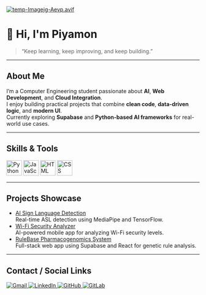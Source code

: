 [![temp-Imagejg-Aevp.avif](https://i.postimg.cc/0jLjTRNv/temp-Imagejg-Aevp.avif)](https://postimg.cc/SYfm9P81)
# 👋 Hi, I'm Piyamon
> “Keep learning, keep improving, and keep building.”

---

## About Me
I’m a Computer Engineering student passionate about **AI**, **Web Development**, and **Cloud Integration**.  
I enjoy building practical projects that combine **clean code**, **data-driven logic**, and **modern UI**.  
Currently exploring **Supabase** and **Python-based AI frameworks** for real-world use cases.

---

## Skills & Tools
<p align="left">
  <img src="https://cdn.jsdelivr.net/gh/devicons/devicon/icons/python/python-original.svg" width="40" height="40" alt="Python" />
  <img src="https://cdn.jsdelivr.net/gh/devicons/devicon/icons/javascript/javascript-original.svg" width="40" height="40" alt="JavaScript" />
  <img src="https://cdn.jsdelivr.net/gh/devicons/devicon/icons/html5/html5-original.svg" width="40" height="40" alt="HTML" />
  <img src="https://cdn.jsdelivr.net/gh/devicons/devicon/icons/css3/css3-original.svg" width="40" height="40" alt="CSS" />
</p>

---

## Projects Showcase
- [AI Sign Language Detection](https://github.com/Piyamon-Bt/asl-detection)  
  Real-time ASL detection using MediaPipe and TensorFlow.
- [Wi-Fi Security Analyzer](https://github.com/Piyamon-Bt/wifi-ai)  
  AI-powered mobile app for analyzing Wi-Fi security levels.
- [RuleBase Pharmacogenomics System](https://github.com/Piyamon-Bt/pharmacogenomics)  
  Full-stack web app using Supabase and React for genetic rule analysis.

---

## Contact / Social Links
<p align="left">
  <a href="mailto:piyamon.chuenpaew@gmail.com">
    <img src="https://img.shields.io/badge/Gmail-D14836?logo=gmail&logoColor=white" alt="Gmail" />
  </a>
  <a href="www.linkedin.com/in/piyamon-chuenpaew">
    <img src="https://img.shields.io/badge/LinkedIn-0A66C2?logo=linkedin&logoColor=white" alt="LinkedIn" />
  </a>
  <a href="https://github.com/Piyamon-Bt">
    <img src="https://img.shields.io/badge/GitHub-181717?logo=github&logoColor=white" alt="GitHub" />
  </a>
  <a href="https://gitlab.com/Piyamon-Bt">
    <img src="https://img.shields.io/badge/GitLab-FC6D26?logo=gitlab&logoColor=white" alt="GitLab" />
  </a>

</p>
